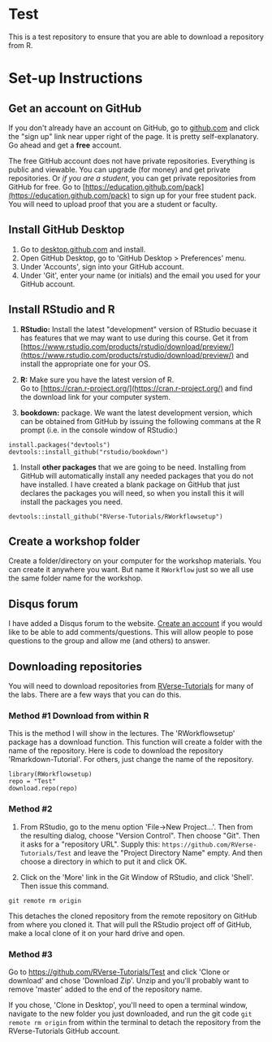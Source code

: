 # Test

This is a test repository to ensure that you are able to download a repository from R.

# Set-up Instructions

## Get an account on GitHub

If you don't already have an account on GitHub, go to [github.com](github.com) and click the "sign up" link near upper right 
of the page.  It is pretty self-explanatory.  Go ahead and get a **free** account.  

The free GitHub account does not have private repositories.  Everything is public and viewable.  You can upgrade (for money) and get private repositories.  Or _if you are a student_, you can get private repositories from GitHub for free.  Go to [https://education.github.com/pack](https://education.github.com/pack) to sign up for your free student pack.  You will need to upload proof that you are a student or faculty.

## Install GitHub Desktop

1. Go to [desktop.github.com](https://desktop.github.com/) and install.
2. Open GitHub Desktop, go to 'GitHub Desktop > Preferences' menu.  
3. Under 'Accounts', sign into your GitHub account.
3. Under 'Git', enter your name (or initials) and the email you used for your GitHub account.

## Install RStudio and R

1. **RStudio:** Install the latest "development" version of RStudio becuase it has features that we may want to use during this course.  Get it from [https://www.rstudio.com/products/rstudio/download/preview/](https://www.rstudio.com/products/rstudio/download/preview/) and install the appropriate one for your OS.

1. **R:**  Make sure you have the latest version of R.  
Go to [https://cran.r-project.org/](https://cran.r-project.org/) and find the download link for your computer system.

1. **bookdown:** package.  We want the latest development version, which 
can be obtained from GitHub by issuing the following commans at the R prompt (i.e. in the console window of RStudio:)
```{r get-bd, eval=FALSE}
install.packages("devtools")  
devtools::install_github("rstudio/bookdown")
```

1. Install **other packages** that we are going to be need. Installing from GitHub will automatically install any needed packages that you do not have installed.  I have created a blank package on GitHub that just declares the packages you will need, so when you install this it will install the packages you need.

```{r get-packages, eval=FALSE}
devtools::install_github("RVerse-Tutorials/RWorkflowsetup")
```

## Create a workshop folder

Create a folder/directory on your computer for the workshop materials.  You can create it anywhere you want.  But name it `RWorkflow` just so we all use the same folder name for the workshop.

## Disqus forum

I have added a Disqus forum to the website.  [Create an account](https://disqus.com/) if you would like to be able to add comments/questions.  This will allow people to pose questions to the group and allow me (and others) to answer.

## Downloading repositories

You will need to download repositories from [RVerse-Tutorials](https://github.com/RVerse-Tutorials) for many of the labs.  There are a few ways that you can do this.

### Method #1 Download from within R

This is the method I will show in the lectures. The 'RWorkflowsetup' package has a download function. This function will create a folder with the name of the repository.  Here is code to download the repository 'Rmarkdown-Tutorial'.  For others, just change the name of the repository.

```
library(RWorkflowsetup)
repo = "Test"
download.repo(repo)
```

### Method #2

1. From RStudio, go to the menu option
'File->New Project...'. Then from the resulting dialog, choose
"Version Control".  Then choose "Git".  Then it asks for a "repository URL".
Supply this: `https://github.com/RVerse-Tutorials/Test` and 
leave the "Project Directory Name" empty.  And then choose a directory 
in which to put it and click OK.

2. Click on the 'More' link in the Git Window of RStudio, and click 'Shell'.  Then issue this command.
```
git remote rm origin
```
This detaches the cloned repository from the remote repository on GitHub from where you cloned it. That will pull the RStudio project off of GitHub, make a local clone
of it on your hard drive and open.

### Method #3

Go to https://github.com/RVerse-Tutorials/Test and click 'Clone or download' and chose 'Download Zip'.  Unzip and you'll probably want to remove  'master' added to the end of the repository name.

If you chose, 'Clone in Desktop', you'll need to open a terminal window, navigate to the new folder you just downloaded, and run the git code `git remote rm origin` from within the terminal to detach the repository from the RVerse-Tutorials GitHub account.
